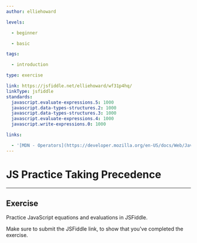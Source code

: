 ```yaml
---
author: elliehoward

levels:

  - beginner

  - basic

tags:

  - introduction

type: exercise

link: https://jsfiddle.net/elliehoward/wf31p4hq/
linkType: jsfiddle
standards:
  javascript.evaluate-expressions.5: 1000
  javascript.data-types-structures.2: 1000
  javascript.data-types-structures.3: 1000
  javascript.evaluate-expressions.4: 1000
  javascript.write-expressions.0: 1000

links:

  - '[MDN - Operators](https://developer.mozilla.org/en-US/docs/Web/JavaScript/Reference/Operators/Arithmetic_Operators)'
---
```


# JS Practice Taking Precedence

---
## Exercise

Practice JavaScript equations and evaluations in JSFiddle.

Make sure to submit the JSFiddle link, to show that you've completed the exercise.
